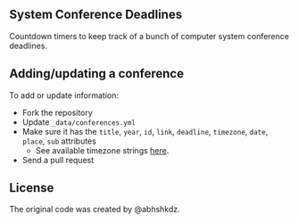 ## System Conference Deadlines

Countdown timers to keep track of a bunch of computer system conference deadlines.

## Adding/updating a conference

To add or update information:
- Fork the repository
- Update `_data/conferences.yml`
- Make sure it has the `title`, `year`, `id`, `link`, `deadline`, `timezone`, `date`, `place`, `sub` attributes
    + See available timezone strings [here](https://momentjs.com/timezone/).
- Send a pull request

## License

The original code was created by @abhshkdz.
